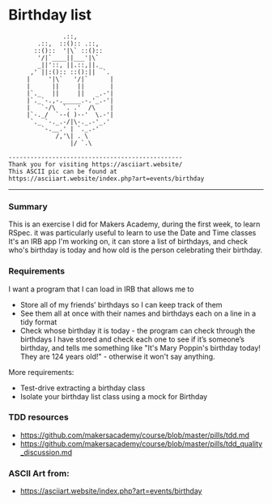 Birthday list 
==========

```
               .::,
        .::,  ::():: .::,
       ::()::  '|\` ::()::
        '/|`____||___'|\`
        _||'::, ||.::,||._
      ,' ||:():: ::():||  `.
     |     '|\`   '/|`      |
     |      ||     ||       |
     |`._   ||     ||   _.-'|
     |`._`-.,-._____.-.'_.-'|
     |   `-/\  `. .'  /\    |
     |`-._/  `--( )--'  \.-'|
      `._ `-._.-/|\-._.-'_.'
         `-.__.' | `._.-'
             /,'\| . \
                 |/ `.\

------------------------------------------------
Thank you for visiting https://asciiart.website/
This ASCII pic can be found at
https://asciiart.website/index.php?art=events/birthday

```
------------------------------------------------


### Summary
This is an exercise I did for Makers Academy, during the first week, to learn RSpec.
it was particularly useful to learn to use the Date and Time classes
It's an IRB app I'm working on, it can store a list of birthdays, and check who's birthday is today and how old is the person celebrating their birthday.

### Requirements

I want a program that I can load in IRB that allows me to
- Store all of my friends’ birthdays so I can keep track of them
- See them all at once with their names and birthdays each on a line in a tidy format
- Check whose birthday it is today - the program can check through the birthdays I have stored and check each one to see if it’s someone’s birthday, and tells me something like "It's Mary Poppin's birthday today! They are 124 years old!" - otherwise it won't say anything.

More requirements:
- Test-drive extracting a birthday class
- Isolate your birthday list class using a mock for Birthday

### TDD resources

- https://github.com/makersacademy/course/blob/master/pills/tdd.md
- https://github.com/makersacademy/course/blob/master/pills/tdd_quality_discussion.md

### ASCII Art from:

- https://asciiart.website/index.php?art=events/birthday
